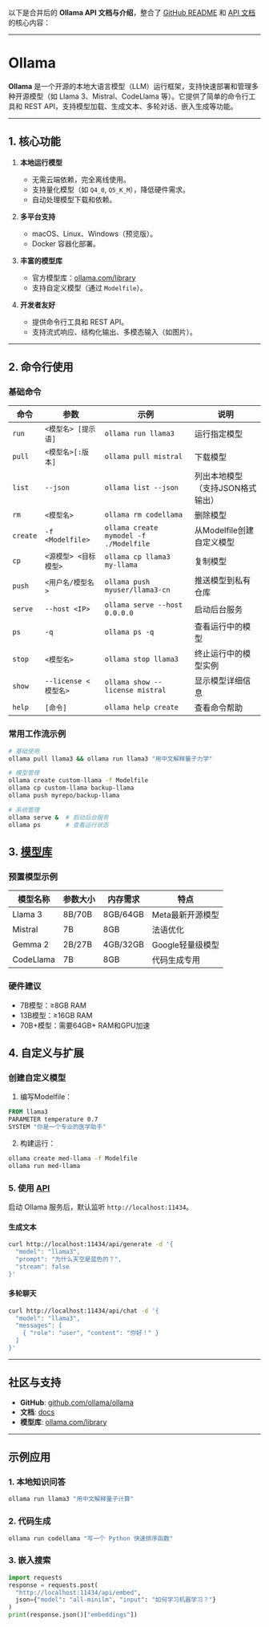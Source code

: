以下是合并后的 **Ollama API 文档与介绍**，整合了 [GitHub README](https://github.com/ollama/ollama) 和 [API 文档](https://github.com/ollama/ollama/blob/main/docs/api.md) 的核心内容：

---

# Ollama

**Ollama** 是一个开源的本地大语言模型（LLM）运行框架，支持快速部署和管理多种开源模型（如 Llama 3、Mistral、CodeLlama 等）。它提供了简单的命令行工具和 REST API，支持模型加载、生成文本、多轮对话、嵌入生成等功能。

---

## 1. 核心功能

1. **本地运行模型**  
   - 无需云端依赖，完全离线使用。
   - 支持量化模型（如 `Q4_0`, `Q5_K_M`），降低硬件需求。
   - 自动处理模型下载和依赖。

2. **多平台支持**  
   - macOS、Linux、Windows（预览版）。
   - Docker 容器化部署。

3. **丰富的模型库**  
   - 官方模型库：[ollama.com/library](https://ollama.com/library)
   - 支持自定义模型（通过 `Modelfile`）。

4. **开发者友好**  
   - 提供命令行工具和 REST API。
   - 支持流式响应、结构化输出、多模态输入（如图片）。

---

## 2. 命令行使用

### 基础命令

| 命令       | 参数               | 示例                          | 说明                                   |
|------------|--------------------|-------------------------------|----------------------------------------|
| `run`      | `<模型名> [提示语]` | `ollama run llama3`           | 运行指定模型                           |
| `pull`     | `<模型名>[:版本]`  | `ollama pull mistral`         | 下载模型                               |
| `list`     | `--json`           | `ollama list --json`          | 列出本地模型（支持JSON格式输出）       |
| `rm`       | `<模型名>`         | `ollama rm codellama`         | 删除模型                               |
| `create`   | `-f <Modelfile>`   | `ollama create mymodel -f ./Modelfile` | 从Modelfile创建自定义模型 |
| `cp`       | `<源模型> <目标模型>` | `ollama cp llama3 my-llama` | 复制模型                              |
| `push`     | `<用户名/模型名>`   | `ollama push myuser/llama3-cn` | 推送模型到私有仓库                   |
| `serve`    | `--host <IP>`      | `ollama serve --host 0.0.0.0` | 启动后台服务                         |
| `ps`       | `-q`               | `ollama ps -q`                | 查看运行中的模型                     |
| `stop`     | `<模型名>`         | `ollama stop llama3`          | 终止运行中的模型实例                 |
| `show`     | `--license <模型名>` | `ollama show --license mistral` | 显示模型详细信息                   |
| `help`     | `[命令]`           | `ollama help create`          | 查看命令帮助                         |

### 常用工作流示例

```bash
# 基础使用
ollama pull llama3 && ollama run llama3 "用中文解释量子力学"

# 模型管理
ollama create custom-llama -f Modelfile
ollama cp custom-llama backup-llama
ollama push myrepo/backup-llama

# 系统管理
ollama serve &  # 启动后台服务
ollama ps       # 查看运行状态
```

## 3. [模型库](https://ollama.com/search)

### 预置模型示例

| 模型名称       | 参数大小 | 内存需求 | 特点               |
|----------------|----------|----------|--------------------|
| Llama 3        | 8B/70B   | 8GB/64GB | Meta最新开源模型    |
| Mistral        | 7B       | 8GB      | 法语优化           |
| Gemma 2        | 2B/27B   | 4GB/32GB | Google轻量级模型    |
| CodeLlama      | 7B       | 8GB      | 代码生成专用        |

### 硬件建议
- 7B模型：≥8GB RAM
- 13B模型：≥16GB RAM
- 70B+模型：需要64GB+ RAM和GPU加速

## 4. 自定义与扩展

### 创建自定义模型

1. 编写Modelfile：
```dockerfile
FROM llama3
PARAMETER temperature 0.7
SYSTEM "你是一个专业的医学助手"
```

2. 构建运行：
```bash
ollama create med-llama -f Modelfile
ollama run med-llama
```

### 5. 使用 [API](https://github.com/ollama/ollama/blob/main/docs/api.md)
启动 Ollama 服务后，默认监听 `http://localhost:11434`。

#### 生成文本
```bash
curl http://localhost:11434/api/generate -d '{
  "model": "llama3",
  "prompt": "为什么天空是蓝色的？",
  "stream": false
}'
```

#### 多轮聊天
```bash
curl http://localhost:11434/api/chat -d '{
  "model": "llama3",
  "messages": [
    { "role": "user", "content": "你好！" }
  ]
}'
```

---

## 社区与支持

- **GitHub**: [github.com/ollama/ollama](https://github.com/ollama/ollama)
- **文档**: [docs](https://github.com/datawhalechina/handy-ollama/tree/main/docs)
- **模型库**: [ollama.com/library](https://ollama.com/library)

---

## 示例应用

### 1. 本地知识问答
```bash
ollama run llama3 "用中文解释量子计算"
```

### 2. 代码生成
```bash
ollama run codellama "写一个 Python 快速排序函数"
```

### 3. 嵌入搜索
```python
import requests
response = requests.post(
  "http://localhost:11434/api/embed",
  json={"model": "all-minilm", "input": "如何学习机器学习？"}
)
print(response.json()["embeddings"])
```

